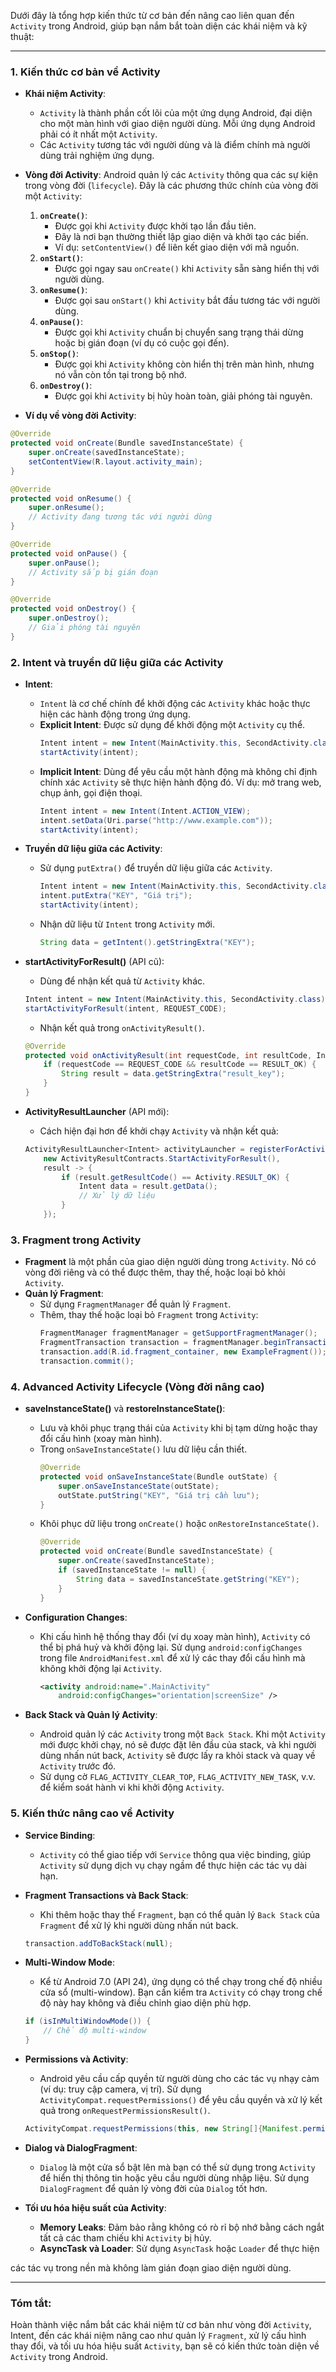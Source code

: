 Dưới đây là tổng hợp kiến thức từ cơ bản đến nâng cao liên quan đến `Activity` trong Android, giúp bạn nắm bắt toàn diện các khái niệm và kỹ thuật:

---

### 1. **Kiến thức cơ bản về Activity**
   - **Khái niệm Activity**:
     - `Activity` là thành phần cốt lõi của một ứng dụng Android, đại diện cho một màn hình với giao diện người dùng. Mỗi ứng dụng Android phải có ít nhất một `Activity`.
     - Các `Activity` tương tác với người dùng và là điểm chính mà người dùng trải nghiệm ứng dụng.

   - **Vòng đời Activity**:
     Android quản lý các `Activity` thông qua các sự kiện trong vòng đời (`lifecycle`). Đây là các phương thức chính của vòng đời một `Activity`:
     1. **`onCreate()`**:
        - Được gọi khi `Activity` được khởi tạo lần đầu tiên.
        - Đây là nơi bạn thường thiết lập giao diện và khởi tạo các biến.
        - Ví dụ: `setContentView()` để liên kết giao diện với mã nguồn.
     2. **`onStart()`**:
        - Được gọi ngay sau `onCreate()` khi `Activity` sẵn sàng hiển thị với người dùng.
     3. **`onResume()`**:
        - Được gọi sau `onStart()` khi `Activity` bắt đầu tương tác với người dùng.
     4. **`onPause()`**:
        - Được gọi khi `Activity` chuẩn bị chuyển sang trạng thái dừng hoặc bị gián đoạn (ví dụ có cuộc gọi đến).
     5. **`onStop()`**:
        - Được gọi khi `Activity` không còn hiển thị trên màn hình, nhưng nó vẫn còn tồn tại trong bộ nhớ.
     6. **`onDestroy()`**:
        - Được gọi khi `Activity` bị hủy hoàn toàn, giải phóng tài nguyên.

   - **Ví dụ về vòng đời Activity**:
   ```java
   @Override
   protected void onCreate(Bundle savedInstanceState) {
       super.onCreate(savedInstanceState);
       setContentView(R.layout.activity_main);
   }

   @Override
   protected void onResume() {
       super.onResume();
       // Activity đang tương tác với người dùng
   }

   @Override
   protected void onPause() {
       super.onPause();
       // Activity sắp bị gián đoạn
   }

   @Override
   protected void onDestroy() {
       super.onDestroy();
       // Giải phóng tài nguyên
   }
   ```

### 2. **Intent và truyền dữ liệu giữa các Activity**
   - **Intent**:
     - `Intent` là cơ chế chính để khởi động các `Activity` khác hoặc thực hiện các hành động trong ứng dụng.
     - **Explicit Intent**: Được sử dụng để khởi động một `Activity` cụ thể.
       ```java
       Intent intent = new Intent(MainActivity.this, SecondActivity.class);
       startActivity(intent);
       ```
     - **Implicit Intent**: Dùng để yêu cầu một hành động mà không chỉ định chính xác `Activity` sẽ thực hiện hành động đó. Ví dụ: mở trang web, chụp ảnh, gọi điện thoại.
       ```java
       Intent intent = new Intent(Intent.ACTION_VIEW);
       intent.setData(Uri.parse("http://www.example.com"));
       startActivity(intent);
       ```

   - **Truyền dữ liệu giữa các Activity**:
     - Sử dụng `putExtra()` để truyền dữ liệu giữa các `Activity`.
       ```java
       Intent intent = new Intent(MainActivity.this, SecondActivity.class);
       intent.putExtra("KEY", "Giá trị");
       startActivity(intent);
       ```
     - Nhận dữ liệu từ `Intent` trong `Activity` mới.
       ```java
       String data = getIntent().getStringExtra("KEY");
       ```

   - **startActivityForResult()** (API cũ):
     - Dùng để nhận kết quả từ `Activity` khác.
     ```java
     Intent intent = new Intent(MainActivity.this, SecondActivity.class);
     startActivityForResult(intent, REQUEST_CODE);
     ```
     - Nhận kết quả trong `onActivityResult()`.
     ```java
     @Override
     protected void onActivityResult(int requestCode, int resultCode, Intent data) {
         if (requestCode == REQUEST_CODE && resultCode == RESULT_OK) {
             String result = data.getStringExtra("result_key");
         }
     }
     ```

   - **ActivityResultLauncher** (API mới):
     - Cách hiện đại hơn để khởi chạy `Activity` và nhận kết quả:
     ```java
     ActivityResultLauncher<Intent> activityLauncher = registerForActivityResult(
         new ActivityResultContracts.StartActivityForResult(),
         result -> {
             if (result.getResultCode() == Activity.RESULT_OK) {
                 Intent data = result.getData();
                 // Xử lý dữ liệu
             }
         });
     ```

### 3. **Fragment trong Activity**
   - **Fragment** là một phần của giao diện người dùng trong `Activity`. Nó có vòng đời riêng và có thể được thêm, thay thế, hoặc loại bỏ khỏi `Activity`.
   - **Quản lý Fragment**:
     - Sử dụng `FragmentManager` để quản lý `Fragment`.
     - Thêm, thay thế hoặc loại bỏ `Fragment` trong `Activity`:
       ```java
       FragmentManager fragmentManager = getSupportFragmentManager();
       FragmentTransaction transaction = fragmentManager.beginTransaction();
       transaction.add(R.id.fragment_container, new ExampleFragment());
       transaction.commit();
       ```

### 4. **Advanced Activity Lifecycle** (Vòng đời nâng cao)
   - **saveInstanceState()** và **restoreInstanceState()**:
     - Lưu và khôi phục trạng thái của `Activity` khi bị tạm dừng hoặc thay đổi cấu hình (xoay màn hình).
     - Trong `onSaveInstanceState()` lưu dữ liệu cần thiết.
       ```java
       @Override
       protected void onSaveInstanceState(Bundle outState) {
           super.onSaveInstanceState(outState);
           outState.putString("KEY", "Giá trị cần lưu");
       }
       ```
     - Khôi phục dữ liệu trong `onCreate()` hoặc `onRestoreInstanceState()`.
       ```java
       @Override
       protected void onCreate(Bundle savedInstanceState) {
           super.onCreate(savedInstanceState);
           if (savedInstanceState != null) {
               String data = savedInstanceState.getString("KEY");
           }
       }
       ```

   - **Configuration Changes**:
     - Khi cấu hình hệ thống thay đổi (ví dụ xoay màn hình), `Activity` có thể bị phá huỷ và khởi động lại. Sử dụng `android:configChanges` trong file `AndroidManifest.xml` để xử lý các thay đổi cấu hình mà không khởi động lại `Activity`.
       ```xml
       <activity android:name=".MainActivity"
           android:configChanges="orientation|screenSize" />
       ```

   - **Back Stack và Quản lý Activity**:
     - Android quản lý các `Activity` trong một `Back Stack`. Khi một `Activity` mới được khởi chạy, nó sẽ được đặt lên đầu của stack, và khi người dùng nhấn nút back, `Activity` sẽ được lấy ra khỏi stack và quay về `Activity` trước đó.
     - Sử dụng cờ `FLAG_ACTIVITY_CLEAR_TOP`, `FLAG_ACTIVITY_NEW_TASK`, v.v. để kiểm soát hành vi khi khởi động `Activity`.

### 5. **Kiến thức nâng cao về Activity**
   - **Service Binding**:
     - `Activity` có thể giao tiếp với `Service` thông qua việc binding, giúp `Activity` sử dụng dịch vụ chạy ngầm để thực hiện các tác vụ dài hạn.
   
   - **Fragment Transactions và Back Stack**:
     - Khi thêm hoặc thay thế `Fragment`, bạn có thể quản lý `Back Stack` của `Fragment` để xử lý khi người dùng nhấn nút back.
     ```java
     transaction.addToBackStack(null);
     ```

   - **Multi-Window Mode**:
     - Kể từ Android 7.0 (API 24), ứng dụng có thể chạy trong chế độ nhiều cửa sổ (multi-window). Bạn cần kiểm tra `Activity` có chạy trong chế độ này hay không và điều chỉnh giao diện phù hợp.
     ```java
     if (isInMultiWindowMode()) {
         // Chế độ multi-window
     }
     ```

   - **Permissions và Activity**:
     - Android yêu cầu cấp quyền từ người dùng cho các tác vụ nhạy cảm (ví dụ: truy cập camera, vị trí). Sử dụng `ActivityCompat.requestPermissions()` để yêu cầu quyền và xử lý kết quả trong `onRequestPermissionsResult()`.
     ```java
     ActivityCompat.requestPermissions(this, new String[]{Manifest.permission.CAMERA}, REQUEST_CODE);
     ```

   - **Dialog và DialogFragment**:
     - `Dialog` là một cửa sổ bật lên mà bạn có thể sử dụng trong `Activity` để hiển thị thông tin hoặc yêu cầu người dùng nhập liệu. Sử dụng `DialogFragment` để quản lý vòng đời của `Dialog` tốt hơn.

   - **Tối ưu hóa hiệu suất của Activity**:
     - **Memory Leaks**: Đảm bảo rằng không có rò rỉ bộ nhớ bằng cách ngắt tất cả các tham chiếu khi `Activity` bị hủy.
     - **AsyncTask và Loader**: Sử dụng `AsyncTask` hoặc `Loader` để thực hiện

 các tác vụ trong nền mà không làm gián đoạn giao diện người dùng.
  
---

### Tóm tắt:
Hoàn thành việc nắm bắt các khái niệm từ cơ bản như vòng đời `Activity`, Intent, đến các khái niệm nâng cao như quản lý `Fragment`, xử lý cấu hình thay đổi, và tối ưu hóa hiệu suất `Activity`, bạn sẽ có kiến thức toàn diện về `Activity` trong Android.
